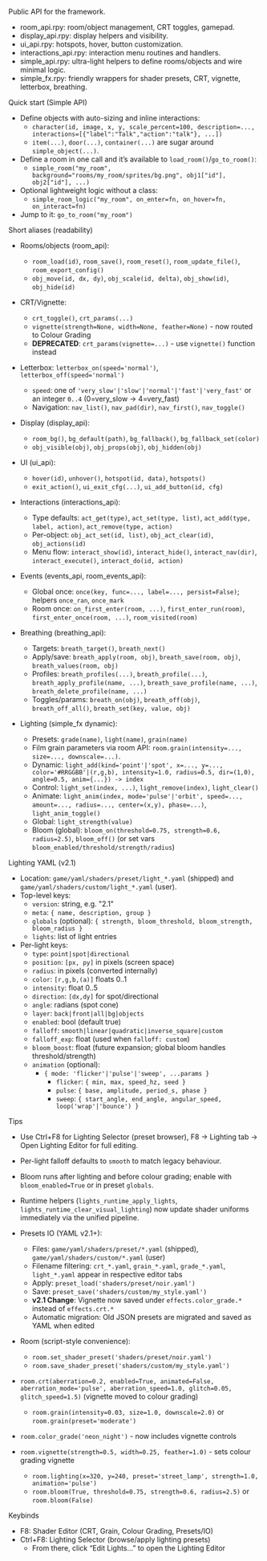 Public API for the framework.

- room_api.rpy: room/object management, CRT toggles, gamepad.
- display_api.rpy: display helpers and visibility.
- ui_api.rpy: hotspots, hover, button customization.
- interactions_api.rpy: interaction menu routines and handlers.
- simple_api.rpy: ultra-light helpers to define rooms/objects and wire minimal logic.
 - simple_fx.rpy: friendly wrappers for shader presets, CRT, vignette, letterbox, breathing.

Quick start (Simple API)

- Define objects with auto-sizing and inline interactions:
  - `character(id, image, x, y, scale_percent=100, description=..., interactions=[{"label":"Talk","action":"talk"}, ...])`
  - `item(...)`, `door(...)`, `container(...)` are sugar around `simple_object(...)`.
- Define a room in one call and it’s available to `load_room()`/`go_to_room()`:
  - `simple_room("my_room", background="rooms/my_room/sprites/bg.png", obj1["id"], obj2["id"], ...)`
- Optional lightweight logic without a class:
  - `simple_room_logic("my_room", on_enter=fn, on_hover=fn, on_interact=fn)`
- Jump to it: `go_to_room("my_room")`

Short aliases (readability)

- Rooms/objects (room_api):
  - `room_load(id)`, `room_save()`, `room_reset()`, `room_update_file()`, `room_export_config()`
  - `obj_move(id, dx, dy)`, `obj_scale(id, delta)`, `obj_show(id)`, `obj_hide(id)`
- CRT/Vignette:
  - `crt_toggle()`, `crt_params(...)`
  - `vignette(strength=None, width=None, feather=None)` - now routed to Colour Grading
  - **DEPRECATED**: `crt_params(vignette=...)` - use `vignette()` function instead
- Letterbox: `letterbox_on(speed='normal')`, `letterbox_off(speed='normal')`
  - `speed`: one of `'very_slow'|'slow'|'normal'|'fast'|'very_fast'` or an integer `0..4` (0=very_slow → 4=very_fast)
  - Navigation: `nav_list()`, `nav_pad(dir)`, `nav_first()`, `nav_toggle()`

- Display (display_api):
  - `room_bg()`, `bg_default(path)`, `bg_fallback()`, `bg_fallback_set(color)`
  - `obj_visible(obj)`, `obj_props(obj)`, `obj_hidden(obj)`

- UI (ui_api):
  - `hover(id)`, `unhover()`, `hotspot(id, data)`, `hotspots()`
  - `exit_action()`, `ui_exit_cfg(...)`, `ui_add_button(id, cfg)`

- Interactions (interactions_api):
  - Type defaults: `act_get(type)`, `act_set(type, list)`, `act_add(type, label, action)`, `act_remove(type, action)`
  - Per-object: `obj_act_set(id, list)`, `obj_act_clear(id)`, `obj_actions(id)`
  - Menu flow: `interact_show(id)`, `interact_hide()`, `interact_nav(dir)`, `interact_execute()`, `interact_do(id, action)`

- Events (events_api, room_events_api):
  - Global once: `once(key, func=..., label=..., persist=False)`; helpers `once_ran`, `once_mark`
  - Room once: `on_first_enter(room, ...)`, `first_enter_run(room)`, `first_enter_once(room, ...)`, `room_visited(room)`

- Breathing (breathing_api):
  - Targets: `breath_target()`, `breath_next()`
  - Apply/save: `breath_apply(room, obj)`, `breath_save(room, obj)`, `breath_values(room, obj)`
  - Profiles: `breath_profiles(...)`, `breath_profile(...)`, `breath_apply_profile(name, ...)`, `breath_save_profile(name, ...)`, `breath_delete_profile(name, ...)`
  - Toggles/params: `breath_on(obj)`, `breath_off(obj)`, `breath_off_all()`, `breath_set(key, value, obj)`

- Lighting (simple_fx dynamic):
  - Presets: `grade(name)`, `light(name)`, `grain(name)`
  - Film grain parameters via room API: `room.grain(intensity=..., size=..., downscale=...)`.
  - Dynamic: `light_add(kind='point'|'spot', x=..., y=..., color='#RRGGBB'|(r,g,b), intensity=1.0, radius=0.5, dir=(1,0), angle=0.5, anim={...}) -> index`
  - Control: `light_set(index, ...)`, `light_remove(index)`, `light_clear()`
  - Animate: `light_anim(index, mode='pulse'|'orbit', speed=..., amount=..., radius=..., center=(x,y), phase=...)`, `light_anim_toggle()`
  - Global: `light_strength(value)`
  - Bloom (global): `bloom_on(threshold=0.75, strength=0.6, radius=2.5)`, `bloom_off()` (or set vars `bloom_enabled/threshold/strength/radius`)

Lighting YAML (v2.1)
- Location: `game/yaml/shaders/preset/light_*.yaml` (shipped) and `game/yaml/shaders/custom/light_*.yaml` (user).
- Top-level keys:
  - `version`: string, e.g. "2.1"
  - `meta`: `{ name, description, group }`
  - `globals` (optional): `{ strength, bloom_threshold, bloom_strength, bloom_radius }`
  - `lights`: list of light entries
- Per-light keys:
  - `type`: `point|spot|directional`
  - `position`: `[px, py]` in pixels (screen space)
  - `radius`: in pixels (converted internally)
  - `color`: `[r,g,b,(a)]` floats 0..1
  - `intensity`: float 0..5
  - `direction`: `[dx,dy]` for spot/directional
  - `angle`: radians (spot cone)
  - `layer`: `back|front|all|bg|objects`
  - `enabled`: bool (default true)
  - `falloff`: `smooth|linear|quadratic|inverse_square|custom`
  - `falloff_exp`: float (used when `falloff: custom`)
  - `bloom_boost`: float (future expansion; global bloom handles threshold/strength)
  - `animation` (optional):
    - `{ mode: 'flicker'|'pulse'|'sweep', ...params }`
      - `flicker`: `{ min, max, speed_hz, seed }`
      - `pulse`: `{ base, amplitude, period_s, phase }`
      - `sweep`: `{ start_angle, end_angle, angular_speed, loop('wrap'|'bounce') }`

Tips
- Use Ctrl+F8 for Lighting Selector (preset browser), F8 → Lighting tab → Open Lighting Editor for full editing.
- Per-light falloff defaults to `smooth` to match legacy behaviour.
- Bloom runs after lighting and before colour grading; enable with `bloom_enabled=True` or in preset `globals`.
- Runtime helpers (`lights_runtime_apply_lights`, `lights_runtime_clear_visual_lighting`) now update shader uniforms immediately via the unified pipeline.

- Presets IO (YAML v2.1+):
  - Files: `game/yaml/shaders/preset/*.yaml` (shipped), `game/yaml/shaders/custom/*.yaml` (user)
  - Filename filtering: `crt_*.yaml`, `grain_*.yaml`, `grade_*.yaml`, `light_*.yaml` appear in respective editor tabs
  - Apply: `preset_load('shaders/preset/noir.yaml')`
  - Save: `preset_save('shaders/custom/my_style.yaml')`
  - **v2.1 Change**: Vignette now saved under `effects.color_grade.*` instead of `effects.crt.*`
  - Automatic migration: Old JSON presets are migrated and saved as YAML when edited

- Room (script-style convenience):
  - `room.set_shader_preset('shaders/preset/noir.yaml')`
  - `room.save_shader_preset('shaders/custom/my_style.yaml')`
- `room.crt(aberration=0.2, enabled=True, animated=False, aberration_mode='pulse', aberration_speed=1.0, glitch=0.05, glitch_speed=1.5)` (vignette moved to colour grading)
  - `room.grain(intensity=0.03, size=1.0, downscale=2.0)` or `room.grain(preset='moderate')`
- `room.color_grade('neon_night')` - now includes vignette controls
- `room.vignette(strength=0.5, width=0.25, feather=1.0)` - sets colour grading vignette
  - `room.lighting(x=320, y=240, preset='street_lamp', strength=1.0, animation='pulse')`
  - `room.bloom(True, threshold=0.75, strength=0.6, radius=2.5)` or `room.bloom(False)`

Keybinds
- F8: Shader Editor (CRT, Grain, Colour Grading, Presets/IO)
- Ctrl+F8: Lighting Selector (browse/apply lighting presets)
  - From there, click “Edit Lights…” to open the Lighting Editor
